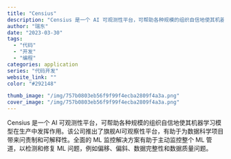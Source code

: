 ```yaml
---
title: "Censius"
description: "Censius 是一个 AI 可观测性平台，可帮助各种规模的组织自信地使其机器学习模型在生产中发挥作用。该公司推出了旗舰"
author: "瑞东"
date: "2023-03-30"
tags:
  - "代码"
  - "开发"
  - "编程"
categories: application
series: "代码开发"
website_link: ""
color: "#292148"

thumb_image: "/img/757b0803eb56f9f99f4ecba2809f4a3a.png"
cover_image: "/img/757b0803eb56f9f99f4ecba2809f4a3a.png"
---
```


Censius 是一个 AI 可观测性平台，可帮助各种规模的组织自信地使其机器学习模型在生产中发挥作用。该公司推出了旗舰AI可观察性平台，有助于为数据科学项目带来问责制和可解释性。全面的 ML 监控解决方案有助于主动监控整个 ML 管道，以检测和修复 ML 问题，例如偏移、偏斜、数据完整性和数据质量问题。